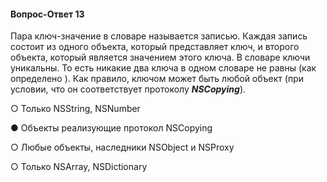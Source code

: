 #### Вопрос-Ответ 13
Пара ключ-значение в словаре называется записью. Каждая запись состоит из одного объекта, который представляет ключ, и второго объекта, который является значением этого ключа. В словаре ключи уникальны. То есть никакие два ключа в одном словаре не равны (как определено ). Как правило, ключом может быть любой объект (при условии, что он соответствует протоколу ***NSCopying***).

○ Только NSString, NSNumber

● Объекты реализующие протокол NSCopying

○ Любые объекты, наследники NSObject и NSProxy

○ Только NSArray, NSDictionary